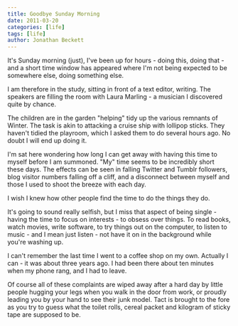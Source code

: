 ```yaml
---
title: Goodbye Sunday Morning
date: 2011-03-20
categories: [life]
tags: [life]
author: Jonathan Beckett
---
```


It's Sunday morning (just), I've been up for hours - doing this, doing that - and a short time window has appeared where I'm not being expected to be somewhere else, doing something else.

I am therefore in the study, sitting in front of a text editor, writing. The speakers are filling the room with Laura Marling - a musician I discovered quite by chance.

The children are in the garden "helping" tidy up the various remnants of Winter. The task is akin to attacking a cruise ship with lollipop sticks. They haven't tidied the playroom, which I asked them to do several hours ago. No doubt I will end up doing it.

I'm sat here wondering how long I can get away with having this time to myself before I am summoned. "My" time seems to be incredibly short these days. The effects can be seen in falling Twitter and Tumblr followers, blog visitor numbers falling off a cliff, and a disconnect between myself and those I used to shoot the breeze with each day.

I wish I knew how other people find the time to do the things they do.

It's going to sound really selfish, but I miss that aspect of being single - having the time to focus on interests - to obsess over things. To read books, watch movies, write software, to try things out on the computer, to listen to music - and I mean just listen - not have it on in the background while you're washing up.

I can't remember the last time I went to a coffee shop on my own. Actually I can - it was about three years ago. I had been there about ten minutes when my phone rang, and I had to leave.

Of course all of these complaints are wiped away after a hard day by little people hugging your legs when you walk in the door from work, or proudly leading you by your hand to see their junk model. Tact is brought to the fore as you try to guess what the toilet rolls, cereal packet and kilogram of sticky tape are supposed to be.